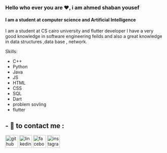### Hello who ever you are ❤, i am ahmed shaban yousef
#### I am a student at computer science and Artificial Intelligence  
I am a student at CS cairo university and flutter developer 
I have a very good knowledge in software engineering feilds and also a great knowledge in data structures ,data base , network.


Skills: 
* C++
* Python
* Java
* JS
* HTML
* CSS
* SQL
* Dart
* problem sovling
* flutter

## - 🔭 to contact me : 

[<img src='https://cdn.jsdelivr.net/npm/simple-icons@3.0.1/icons/github.svg' alt='github' height='40'>](https://github.com/sh3boo)  [<img src='https://cdn.jsdelivr.net/npm/simple-icons@3.0.1/icons/linkedin.svg' alt='linkedin' height='40'>](https://www.linkedin.com/in/ahmed-shaban-8402b2246/)  [<img src='https://cdn.jsdelivr.net/npm/simple-icons@3.0.1/icons/facebook.svg' alt='facebook' height='40'>](https://www.facebook.com/ahmed.shaban.7564?mibextid=LQQJ4d)  [<img src='https://cdn.jsdelivr.net/npm/simple-icons@3.0.1/icons/instagram.svg' alt='instagram' height='40'>](https://www.instagram.com/ahmed_shapan0?igshid=MmIzYWVlNDQ5Yg==/)  



